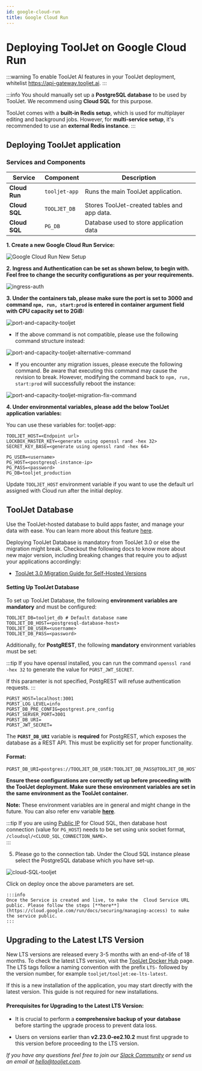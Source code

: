 ```yaml
---
id: google-cloud-run
title: Google Cloud Run
---
```


# Deploying ToolJet on Google Cloud Run

:::warning
To enable ToolJet AI features in your ToolJet deployment, whitelist https://api-gateway.tooljet.ai.
:::

:::info
You should manually set up a **PostgreSQL database** to be used by ToolJet. We recommend using **Cloud SQL** for this purpose. 

ToolJet comes with a **built-in Redis setup**, which is used for multiplayer editing and background jobs. However, for **multi-service setup**, it's recommended to use an **external Redis instance**.
:::

<!-- Follow the steps below to deploy ToolJet on Cloud run with `gcloud` CLI. -->

## Deploying ToolJet application

### Services and Components

| Service         | Component        | Description |
|----------------|-----------------|-------------|
| **Cloud Run**  | `tooljet-app`    | Runs the main ToolJet application. |
| **Cloud SQL**  | `TOOLJET_DB`     | Stores ToolJet-created tables and app data. |
| **Cloud SQL**  | `PG_DB`          | Database used to store application data |

**1. Create a new Google Cloud Run Service:**

<div style={{textAlign: 'left'}}>
  <img className="screenshot-full" src="/img/cloud-run/google-cloud-run-setup-V3.png" alt="Google Cloud Run New Setup" />
</div>

**2. Ingress and Authentication can be set as shown below, to begin with. Feel free to change the security configurations as per your requirements.**

  <div style={{textAlign: 'center'}}>
  <img className="screenshot-full" src="/img/cloud-run/ingress-auth-V3.png" alt="ingress-auth" />
  </div>

**3. Under the containers tab, please make sure the port is set to 3000 and command `npm, run, start:prod` is entered in container argument field with CPU capacity set to 2GiB:**

  <div style={{textAlign: 'center'}}>
  <img className="screenshot-full" src="/img/cloud-run/port-and-capacity-postgrest-v2.png" alt="port-and-capacity-tooljet" />
  </div>


- If the above command is not compatible, please use the following command structure instead:

 <div style={{textAlign: 'center'}}>
  <img className="screenshot-full" src="/img/cloud-run/port-and-capacity-postgrest-alternative-command.png" alt="port-and-capacity-tooljet-alternative-command" />
  </div>

- If you encounter any migration issues, please execute the following command. Be aware that executing this command may cause the revision to break. However, modifying the command back to `npm, run, start:prod` will successfully reboot the instance:

 <div style={{textAlign: 'center'}}>
  <img className="screenshot-full" src="/img/cloud-run/port-and-capacity-postgrest-migration-fix-command.png" alt="port-and-capacity-tooljet-migration-fix-command" />
  </div>

**4. Under environmental variables, please add the below ToolJet application variables:**

  You can use these variables for: tooljet-app:
```env
TOOLJET_HOST=<Endpoint url>
LOCKBOX_MASTER_KEY=<generate using openssl rand -hex 32>
SECRET_KEY_BASE=<generate using openssl rand -hex 64>

PG_USER=<username>
PG_HOST=<postgresql-instance-ip>
PG_PASS=<password>
PG_DB=tooljet_production
```

Update `TOOLJET_HOST` environment variable if you want to use the default url assigned with Cloud run after the initial deploy.

## ToolJet Database

Use the ToolJet-hosted database to build apps faster, and manage your data with ease. You can learn more about this feature [here](/docs/tooljet-db/tooljet-database).

Deploying ToolJet Database is mandatory from ToolJet 3.0 or else the migration might break. Checkout the following docs to know more about new major version, including breaking changes that require you to adjust your applications accordingly:

- [ToolJet 3.0 Migration Guide for Self-Hosted Versions](./upgrade-to-v3.md)

#### Setting Up ToolJet Database

To set up ToolJet Database, the following **environment variables are mandatory** and must be configured:

```env
TOOLJET_DB=tooljet_db # Default database name
TOOLJET_DB_HOST=<postgresql-database-host>
TOOLJET_DB_USER=<username>
TOOLJET_DB_PASS=<password>
```

Additionally, for **PostgREST**, the following **mandatory** environment variables must be set:

:::tip
If you have openssl installed, you can run the 
command `openssl rand -hex 32` to generate the value for `PGRST_JWT_SECRET`.

If this parameter is not specified, PostgREST will refuse authentication requests.
:::

```env
PGRST_HOST=localhost:3001
PGRST_LOG_LEVEL=info
PGRST_DB_PRE_CONFIG=postgrest.pre_config
PGRST_SERVER_PORT=3001
PGRST_DB_URI=
PGRST_JWT_SECRET=
```

The **`PGRST_DB_URI`** variable is **required** for PostgREST, which exposes the database as a REST API. This must be explicitly set for proper functionality.

#### Format:

```env
PGRST_DB_URI=postgres://TOOLJET_DB_USER:TOOLJET_DB_PASS@TOOLJET_DB_HOST:5432/TOOLJET_DB
```

**Ensure these configurations are correctly set up before proceeding with the ToolJet deployment. Make sure these environment variables are set in the same environment as the ToolJet container.**


**Note:** These environment variables are in general and might change in the future. You can also refer env variable [**here**](/docs/setup/env-vars). 



:::tip
If you are using [Public IP](https://cloud.google.com/sql/docs/postgres/connect-run) for Cloud SQL, then database host connection (value for `PG_HOST`) needs to be set using unix socket format, `/cloudsql/<CLOUD_SQL_CONNECTION_NAME>`.  
:::


5. Please go to the connection tab. Under the Cloud SQL instance please select the PostgreSQL database which you have set-up.

  <div style={{textAlign: 'center'}}>
  <img className="screenshot-full" src="/img/cloud-run/cloud-SQL-tooljet.png" alt="cloud-SQL-tooljet" />
  </div>


  Click on deploy once the above parameters are set. 

    :::info
    Once the Service is created and live, to make the  Cloud Service URL public. Please follow the steps [**here**](https://cloud.google.com/run/docs/securing/managing-access) to make the service public.
    :::


## Upgrading to the Latest LTS Version

New LTS versions are released every 3-5 months with an end-of-life of 18 months. To check the latest LTS version, visit the [ToolJet Docker Hub](https://hub.docker.com/r/tooljet/tooljet/tags) page. The LTS tags follow a naming convention with the prefix `LTS-` followed by the version number, for example `tooljet/tooljet:ee-lts-latest`.

If this is a new installation of the application, you may start directly with the latest version. This guide is not required for new installations.

#### Prerequisites for Upgrading to the Latest LTS Version:

- It is crucial to perform a **comprehensive backup of your database** before starting the upgrade process to prevent data loss.

- Users on versions earlier than **v2.23.0-ee2.10.2** must first upgrade to this version before proceeding to the LTS version.


*If you have any questions feel free to join our [Slack Community](https://tooljet.com/slack) or send us an email at hello@tooljet.com.*
